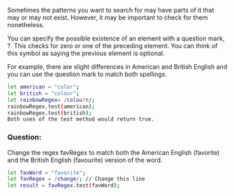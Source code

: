 Sometimes the patterns you want to search for may have parts of it that may or may not exist. However, it may be important to check for them nonetheless.

You can specify the possible existence of an element with a question mark, ?. This checks for zero or one of the preceding element. You can think of this symbol as saying the previous element is optional.

For example, there are slight differences in American and British English and you can use the question mark to match both spellings.

```bash
let american = "color";
let british = "colour";
let rainbowRegex= /colou?r/;
rainbowRegex.test(american);
rainbowRegex.test(british);
Both uses of the test method would return true.
```
### Question:
Change the regex favRegex to match both the American English (favorite) and the British English (favourite) version of the word.

```bash
let favWord = "favorite";
let favRegex = /change/; // Change this line
let result = favRegex.test(favWord);
```